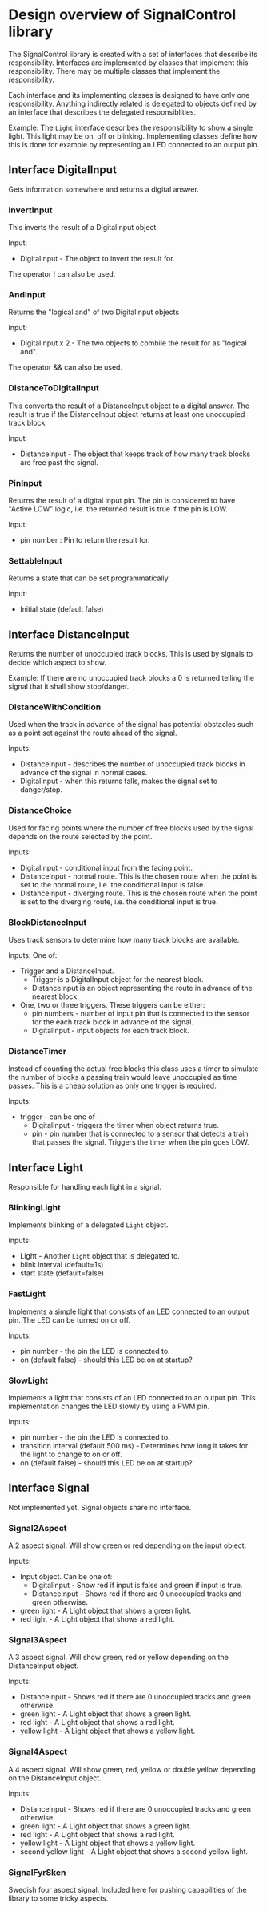 # Design overview of SignalControl library

The SignalControl library is created with a set of interfaces
that describe its responsibility.
Interfaces are implemented by classes that implement this
responsibility. 
There may be multiple classes that implement the responsibility.

Each interface and its implementing classes is designed to have
only one responsibility. 
Anything indirectly related is delegated to objects defined by
an interface that describes the delegated responsiblities.

Example: The `Light` interface describes the responsibility
to show a single light. This light may be on, off or blinking.
Implementing classes define how this is done for example by 
representing an LED connected to an output pin. 

## Interface DigitalInput
Gets information somewhere and returns a digital answer.

### InvertInput
This inverts the result of a DigitalInput object.

Input:
* DigitalInput - The object to invert the result for.

The operator ! can also be used.

### AndInput
Returns the "logical and" of two DigitalInput objects

Input:
* DigitalInput x 2 - The two objects to combile the result for as "logical and".

The operator && can also be used.

### DistanceToDigitalInput
This converts the result of a DistanceInput object to
a digital answer. 
The result is true if the DistanceInput object returns at least
one unoccupied track block.

Input:
* DistanceInput - The object that keeps track of how many 
track blocks are free past the signal.

### PinInput
Returns the result of a digital input pin.
The pin is considered to have "Active LOW" logic, i.e. the returned
result is true if the pin is LOW.

Input:
* pin number : Pin to return the result for.

### SettableInput
Returns a state that can be set programmatically.

Input: 
* Initial state (default false)

## Interface DistanceInput
Returns the number of unoccupied track blocks. 
This is used by signals to decide which aspect to show.

Example: If there are no unoccupied track blocks a 0 is returned
telling the signal that it shall show stop/danger.

### DistanceWithCondition
Used when the track in advance of the signal has potential
obstacles such as a point set against the route ahead of the signal.

Inputs:
* DistanceInput - describes the number of unoccupied track blocks in
  advance of the signal in normal cases.
* DigitalInput - when this returns falls, makes the signal set to
  danger/stop.

### DistanceChoice
Used for facing points where the number of free blocks used by
the signal depends on the route selected by the point.

Inputs:
* DigitalInput - conditional input from the facing point.
* DistanceInput - normal route. This is the chosen route when the point
  is set to the normal route, i.e. the conditional input is false.
* DistanceInput - diverging route. This is the chosen route when the point
  is set to the diverging route, i.e. the conditional input is true. 

### BlockDistanceInput
Uses track sensors to determine how many track blocks are available.

Inputs: One of:
* Trigger and a DistanceInput.
  * Trigger is a DigitalInput object for the nearest block.
  * DistanceInput is an object representing the route in advance of
    the nearest block.
* One, two or three triggers. These triggers can be either:
  * pin numbers - number of input pin that is connected to the
    sensor for the each track block in advance of the signal.
  * DigitalInput - input objects for each track block.  

### DistanceTimer
Instead of counting the actual free blocks this class uses
a timer to simulate the number of blocks a passing train would
leave unoccupied as time passes.
This is a cheap solution as only one trigger is required.

Inputs:
* trigger - can be one of
  * DigitalInput - triggers the timer when object returns true.
  * pin - pin number that is connected to a sensor that 
detects a train that passes the signal. 
    Triggers the timer when the pin goes LOW.

## Interface Light
Responsible for handling each light in a signal.

### BlinkingLight
Implements blinking of a delegated `Light` object.

Inputs:
* Light - Another `Light` object that is delegated to.
* blink interval (default=1s)
* start state (default=false)

### FastLight
Implements a simple light that consists of an LED connected to 
an output pin.
The LED can be turned on or off.

Inputs:
* pin number - the pin the LED is connected to.
* on (default false) - should this LED be on at startup?

### SlowLight
Implements a light that consists of an LED connected to an 
output pin.
This implementation changes the LED slowly by using a PWM pin.


Inputs:
* pin number - the pin the LED is connected to.
* transition interval (default 500 ms) - Determines how long 
  it takes for the light to change to on or off.
* on (default false) - should this LED be on at startup?

## Interface Signal
Not implemented yet. 
Signal objects share no interface.

### Signal2Aspect
A 2 aspect signal.
Will show green or red depending on the input object.

Inputs:
* Input object. Can be one of:
  * DigitalInput - Show red if input is false and green if input is true.
  * DistanceInput - Shows red if there are 0 unoccupied tracks and green otherwise.
* green light - A Light object that shows a green light.
* red light - A Light object that shows a red light.

### Signal3Aspect
A 3 aspect signal.
Will show green, red or yellow depending on the DistanceInput
object.

Inputs:
* DistanceInput - Shows red if there are 0 unoccupied tracks and green otherwise.
* green light - A Light object that shows a green light.
* red light - A Light object that shows a red light.
* yellow light - A Light object that shows a yellow light.

### Signal4Aspect
A 4 aspect signal.
Will show green, red, yellow or double yellow depending on the
DistanceInput object.

Inputs:
* DistanceInput - Shows red if there are 0 unoccupied tracks and green otherwise.
* green light - A Light object that shows a green light.
* red light - A Light object that shows a red light.
* yellow light - A Light object that shows a yellow light.
* second yellow light - A Light object that shows a second yellow light.

### SignalFyrSken
Swedish four aspect signal.
Included here for pushing capabilities of the library to
some tricky aspects.
